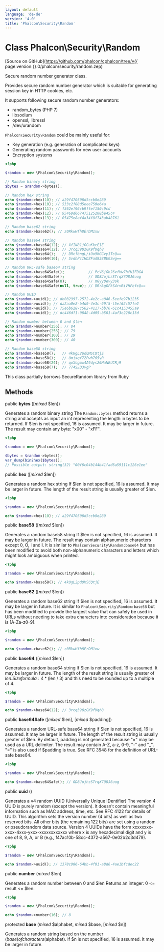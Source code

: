 ```yaml
---
layout: default
language: 'de-de'
version: '4.0'
title: 'Phalcon\Security\Random'
---
```


# Class **Phalcon\Security\Random**

[Source on GitHub](https://github.com/phalcon/cphalcon/tree/v{{ page.version }}.0/phalcon/security/random.zep)

Secure random number generator class.

Provides secure random number generator which is suitable for generating session key in HTTP cookies, etc.

It supports following secure random number generators:

- random_bytes (PHP 7)
- libsodium
- openssl, libressl
- /dev/urandom

`Phalcon\Security\Random` could be mainly useful for:

- Key generation (e.g. generation of complicated keys)
- Generating random passwords for new user accounts
- Encryption systems

```php
<?php

$random = new \Phalcon\Security\Random();

// Random binary string
$bytes = $random->bytes();

// Random hex string
echo $random->hex(10); // a29f470508d5ccb8e289
echo $random->hex(10); // 533c2f08d5eee750e64a
echo $random->hex(11); // f362ef96cb9ffef150c9cd
echo $random->hex(12); // 95469d667475125208be45c4
echo $random->hex(13); // 05475e8af4a34f8f743ab48761

// Random base62 string
echo $random->base62(); // z0RkwHfh8ErDM1xw

// Random base64 string
echo $random->base64(12); // XfIN81jGGuKkcE1E
echo $random->base64(12); // 3rcq39QzGK9fUqh8
echo $random->base64();   // DRcfbngL/iOo9hGGvy1TcQ==
echo $random->base64(16); // SvdhPcIHDZFad838Bb0Swg==

// Random URL-safe base64 string
echo $random->base64Safe();           // PcV6jGbJ6vfVw7hfKIFDGA
echo $random->base64Safe();           // GD8JojhzSTrqX7Q8J6uug
echo $random->base64Safe(8);          // mGyy0evy3ok
echo $random->base64Safe(null, true); // DRrAgOFkS4rvRiVHFefcQ==

// Random UUID
echo $random->uuid(); // db082997-2572-4e2c-a046-5eefe97b1235
echo $random->uuid(); // da2aa0e2-b4d0-4e3c-99f5-f5ef62c57fe2
echo $random->uuid(); // 75e6b628-c562-4117-bb76-61c4153455a9
echo $random->uuid(); // dc446df1-0848-4d05-b501-4af3c220c13d

// Random number between 0 and $len
echo $random->number(256); // 84
echo $random->number(256); // 79
echo $random->number(100); // 29
echo $random->number(300); // 40

// Random base58 string
echo $random->base58();   // 4kUgL2pdQMSCQtjE
echo $random->base58();   // Umjxqf7ZPwh765yR
echo $random->base58(24); // qoXcgmw4A9dys26HaNEdCRj9
echo $random->base58(7);  // 774SJD3vgP

```

This class partially borrows SecureRandom library from Ruby

## Methods

public **bytes** ([*mixed* $len])

Generates a random binary string The `Random::bytes` method returns a string and accepts as input an int representing the length in bytes to be returned. If $len is not specified, 16 is assumed. It may be larger in future. The result may contain any byte: "x00" - "xFF".

```php
<?php

$random = new \Phalcon\Security\Random();

$bytes = $random->bytes();
var_dump(bin2hex($bytes));
// Possible output: string(32) "00f6c04b144b41fad6a59111c126e1ee"

```

public **hex** ([*mixed* $len])

Generates a random hex string If $len is not specified, 16 is assumed. It may be larger in future. The length of the result string is usually greater of $len.

```php
<?php

$random = new \Phalcon\Security\Random();

echo $random->hex(10); // a29f470508d5ccb8e289

```

public **base58** ([*mixed* $len])

Generates a random base58 string If $len is not specified, 16 is assumed. It may be larger in future. The result may contain alphanumeric characters except 0, O, I and l. It is similar to `Phalcon\Security\Random:base64` but has been modified to avoid both non-alphanumeric characters and letters which might look ambiguous when printed.

```php
<?php

$random = new \Phalcon\Security\Random();

echo $random->base58(); // 4kUgL2pdQMSCQtjE

```

public **base62** ([*mixed* $len])

Generates a random base62 string If $len is not specified, 16 is assumed. It may be larger in future. It is similar to `Phalcon\Security\Random:base58` but has been modified to provide the largest value that can safely be used in URLs without needing to take extra characters into consideration because it is [A-Za-z0-9].

```php
<?php

$random = new \Phalcon\Security\Random();

echo $random->base62(); // z0RkwHfh8ErDM1xw

```

public **base64** ([*mixed* $len])

Generates a random base64 string If $len is not specified, 16 is assumed. It may be larger in future. The length of the result string is usually greater of $len. Size formula: 4 * ($len / 3) and this need to be rounded up to a multiple of 4.

```php
<?php

$random = new \Phalcon\Security\Random();

echo $random->base64(12); // 3rcq39QzGK9fUqh8

```

public **base64Safe** ([*mixed* $len], [*mixed* $padding])

Generates a random URL-safe base64 string If $len is not specified, 16 is assumed. It may be larger in future. The length of the result string is usually greater of $len. By default, padding is not generated because "=" may be used as a URL delimiter. The result may contain A-Z, a-z, 0-9, "-" and "_". "=" is also used if $padding is true. See RFC 3548 for the definition of URL-safe base64.

```php
<?php

$random = new \Phalcon\Security\Random();

echo $random->base64Safe(); // GD8JojhzSTrqX7Q8J6uug

```

public **uuid** ()

Generates a v4 random UUID (Universally Unique IDentifier) The version 4 UUID is purely random (except the version). It doesn't contain meaningful information such as MAC address, time, etc. See RFC 4122 for details of UUID. This algorithm sets the version number (4 bits) as well as two reserved bits. All other bits (the remaining 122 bits) are set using a random or pseudorandom data source. Version 4 UUIDs have the form xxxxxxxx-xxxx-4xxx-yxxx-xxxxxxxxxxxx where x is any hexadecimal digit and y is one of 8, 9, A, or B (e.g., f47ac10b-58cc-4372-a567-0e02b2c3d479).

```php
<?php

$random = new \Phalcon\Security\Random();

echo $random->uuid(); // 1378c906-64bb-4f81-a8d6-4ae1bfcdec22

```

public **number** (*mixed* $len)

Generates a random number between 0 and $len Returns an integer: 0 <= result <= $len.

```php
<?php

$random = new \Phalcon\Security\Random();

echo $random->number(16); // 8

```

protected **base** (*mixed* $alphabet, *mixed* $base, [*mixed* $n])

Generates a random string based on the number ($base) of characters ($alphabet). If $n is not specified, 16 is assumed. It may be larger in future.